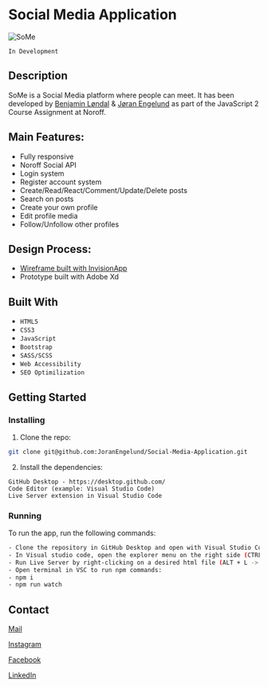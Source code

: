 # Social Media Application

![SoMe](https://user-images.githubusercontent.com/56642663/206691346-7e5979df-7693-42b6-9675-590a83a7c264.png)

```In Development```

## Description

SoMe is a Social Media platform where people can meet. It has been developed by [Benjamin Løndal](https://github.com/dvergnir) & [Jøran Engelund](https://github.com/JoranEngelund) as part of the JavaScript 2 Course Assignment at Noroff.

## Main Features:
- Fully responsive
- Noroff Social API
- Login system
- Register account system
- Create/Read/React/Comment/Update/Delete posts
- Search on posts
- Create your own profile
- Edit profile media
- Follow/Unfollow other profiles

## Design Process:
- [Wireframe built with InvisionApp](https://www.invisionapp.com/)
- Prototype built with Adobe Xd

## Built With

- ```HTML5```
- ```CSS3```
- ```JavaScript```
- ```Bootstrap```
- ```SASS/SCSS```
- ```Web Accessibility```
- ```SEO Optimilization```


## Getting Started

### Installing


1. Clone the repo:

```bash
git clone git@github.com:JoranEngelund/Social-Media-Application.git

```

2. Install the dependencies:

```
GitHub Desktop - https://desktop.github.com/
Code Editor (example: Visual Studio Code)
Live Server extension in Visual Studio Code
```

### Running

To run the app, run the following commands:

```bash
- Clone the repository in GitHub Desktop and open with Visual Studio Code from the menu (CTRL + SHIFT + A)
- In Visual studio code, open the explorer menu on the right side (CTRL + SHIFT + E)
- Run Live Server by right-clicking on a desired html file (ALT + L -> ALT + O)
- Open terminal in VSC to run npm commands:
- npm i
- npm run watch
```

## Contact

[Mail](mailto:joranengelund@hotmail.com)

[Instagram](https://www.instagram.com/joranengelund/)

[Facebook](https://www.facebook.com/joranengelund)

[LinkedIn](https://www.linkedin.com/in/j%C3%B8ran-engelund-937649252/)
